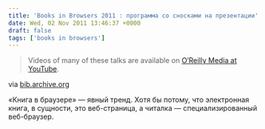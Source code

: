```yaml
---
title: 'Books in Browsers 2011 : программа со сносками на презентации'
date: Wed, 02 Nov 2011 13:46:37 +0000
draft: false
tags: ['books in browsers']
---
```


> Videos of many of these talks are available on [O’Reilly Media at YouTube](https://www.youtube.com/user/OreillyMedia/search?query=books+in+browsers+2011").

via [bib.archive.org](http://bib.archive.org/2011/07/26/books-in-browsers-program/)

«Книга в браузере» — явный тренд. Хотя бы потому, что электронная книга, в сущности, это веб-страница, а читалка — специализированный веб-браузер.